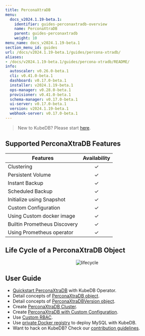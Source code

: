 ```yaml
---
title: PerconaXtraDB
menu:
  docs_v2024.1.19-beta.1:
    identifier: guides-perconaxtradb-overview
    name: PerconaXtraDB
    parent: guides-perconaxtradb
    weight: 10
menu_name: docs_v2024.1.19-beta.1
section_menu_id: guides
url: /docs/v2024.1.19-beta.1/guides/percona-xtradb/
aliases:
- /docs/v2024.1.19-beta.1/guides/percona-xtradb/README/
info:
  autoscaler: v0.26.0-beta.1
  cli: v0.41.0-beta.1
  dashboard: v0.17.0-beta.1
  installer: v2024.1.19-beta.1
  ops-manager: v0.28.0-beta.1
  provisioner: v0.41.0-beta.1
  schema-manager: v0.17.0-beta.1
  ui-server: v0.17.0-beta.1
  version: v2024.1.19-beta.1
  webhook-server: v0.17.0-beta.1
---
```


> New to KubeDB? Please start [here](/docs/v2024.1.19-beta.1/README).

## Supported PerconaXtraDB Features

| Features                                                | Availability |
| ------------------------------------------------------- | :----------: |
| Clustering                                              |   &#10003;   |
| Persistent Volume                                       |   &#10003;   |
| Instant Backup                                          |   &#10003;   |
| Scheduled Backup                                        |   &#10003;   |
| Initialize using Snapshot                               |   &#10003;   |
| Custom Configuration                                    |   &#10003;   |
| Using Custom docker image                               |   &#10003;   |
| Builtin Prometheus Discovery                            |   &#10003;   |
| Using Prometheus operator                               |   &#10003;   |

## Life Cycle of a PerconaXtraDB Object

<p align="center">
  <img alt="lifecycle"  src="/docs/v2024.1.19-beta.1/guides/percona-xtradb/images/perconaxtradb-lifecycle.svg" >
</p>

## User Guide

- [Quickstart PerconaXtraDB](/docs/v2024.1.19-beta.1/guides/percona-xtradb/quickstart/overview) with KubeDB Operator.
- Detail concepts of [PerconaXtraDB object](/docs/v2024.1.19-beta.1/guides/percona-xtradb/concepts/perconaxtradb).
- Detail concepts of [PerconaXtraDBVersion object](/docs/v2024.1.19-beta.1/guides/percona-xtradb/concepts/perconaxtradb-version).
- Create [PerconaXtraDB Cluster](/docs/v2024.1.19-beta.1/guides/percona-xtradb/clustering/galera-cluster).
- Create [PerconaXtraDB with Custom Configuration](/docs/v2024.1.19-beta.1/guides/percona-xtradb/configuration/using-config-file).
- Use [Custom RBAC](/docs/v2024.1.19-beta.1/guides/percona-xtradb/custom-rbac/using-custom-rbac).
- Use [private Docker registry](/docs/v2024.1.19-beta.1/guides/percona-xtradb/private-registry/quickstart) to deploy MySQL with KubeDB.
- Want to hack on KubeDB? Check our [contribution guidelines](/docs/v2024.1.19-beta.1/CONTRIBUTING).
